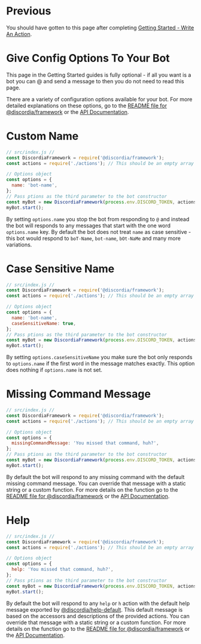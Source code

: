 # Previous
You should have gotten to this page after completing [Getting Started - Write An Action](gs_write_an_action).

# Give Config Options To Your Bot
This page in the Getting Started guides is fully optional - if all you want is a bot you can @ and send a message to then you do not need to read this page.

There are a variety of configuration options available for your bot. For more detailed explanations on these options, go to the [README file for @discordia/framework](framework) or the [API Documentation](api#DiscordiaFramework).

# Custom Name
```js
// src/index.js //
const DiscordiaFramework = require('@discordia/framework');
const actions = require('./actions'); // This should be an empty array

// Options object
const options = {
  name: 'bot-name',
};
// Pass ptions as the third parameter to the bot constructor
const myBot = new DiscordiaFramework(process.env.DISCORD_TOKEN, actions, options);
myBot.start();
```
By setting `options.name` you stop the bot from responding to `@` and instead the bot will responds to any messages that start with the one word `options.name` key. By default the bot does not treat `name` as case sensitive - this bot would respond to `boT-Name`, `bot-name`, `bOt-NaMe` and many more variations.

# Case Sensitive Name
```js
// src/index.js //
const DiscordiaFramework = require('@discordia/framework');
const actions = require('./actions'); // This should be an empty array

// Options object
const options = {
  name: 'bot-name',
  caseSensitiveName: true,
};
// Pass ptions as the third parameter to the bot constructor
const myBot = new DiscordiaFramework(process.env.DISCORD_TOKEN, actions, options);
myBot.start();
```
By setting `options.caseSensitiveName` you make sure the bot only responds to `options.name` if the first word in the message matches exactly. This option does nothing if `options.name` is not set.

# Missing Command Message
```js
// src/index.js //
const DiscordiaFramework = require('@discordia/framework');
const actions = require('./actions'); // This should be an empty array

// Options object
const options = {
  missingCommandMessage: 'You missed that command, huh?',
};
// Pass ptions as the third parameter to the bot constructor
const myBot = new DiscordiaFramework(process.env.DISCORD_TOKEN, actions, options);
myBot.start();
```
By default the bot will respond to any missing command with the default missing command message. You can override that message with a static string or a custom function. For more details on the function go to the [README file for @discordia/framework](framework) or the [API Documentation](api#DiscordiaFramework).

# Help
```js
// src/index.js //
const DiscordiaFramework = require('@discordia/framework');
const actions = require('./actions'); // This should be an empty array

// Options object
const options = {
  help: 'You missed that command, huh?',
};
// Pass ptions as the third parameter to the bot constructor
const myBot = new DiscordiaFramework(process.env.DISCORD_TOKEN, actions, options);
myBot.start();
```
By default the bot will respond to any `help` or `h` action with the default help message exported by [@discordia/help-default](help-default). This default message is based on the accessors and descriptions of the provided actions. You can override that message with a static string or a custom function. For more details on the function go to the [README file for @discordia/framework](framework) or the [API Documentation](api#DiscordiaFramework).